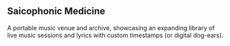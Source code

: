 ## Saicophonic Medicine

A portable music venue and archive, showcasing an expanding library of live music sessions and lyrics with custom timestamps (or digital dog-ears).

